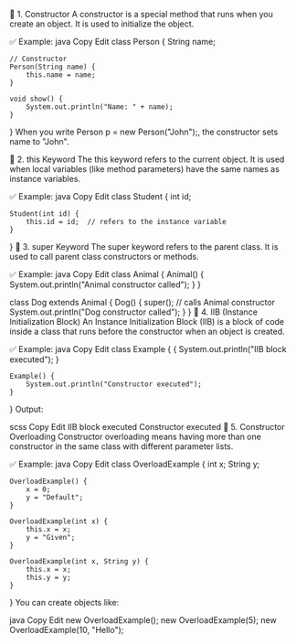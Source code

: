 🔹 1. Constructor
A constructor is a special method that runs when you create an object. It is used to initialize the object.

✅ Example:
java
Copy
Edit
class Person {
    String name;

    // Constructor
    Person(String name) {
        this.name = name;
    }

    void show() {
        System.out.println("Name: " + name);
    }
}
When you write Person p = new Person("John");, the constructor sets name to "John".

🔹 2. this Keyword
The this keyword refers to the current object. It is used when local variables (like method parameters) have the same names as instance variables.

✅ Example:
java
Copy
Edit
class Student {
    int id;

    Student(int id) {
        this.id = id;  // refers to the instance variable
    }
}
🔹 3. super Keyword
The super keyword refers to the parent class. It is used to call parent class constructors or methods.

✅ Example:
java
Copy
Edit
class Animal {
    Animal() {
        System.out.println("Animal constructor called");
    }
}

class Dog extends Animal {
    Dog() {
        super(); // calls Animal constructor
        System.out.println("Dog constructor called");
    }
}
🔹 4. IIB (Instance Initialization Block)
An Instance Initialization Block (IIB) is a block of code inside a class that runs before the constructor when an object is created.

✅ Example:
java
Copy
Edit
class Example {
    {
        System.out.println("IIB block executed");
    }

    Example() {
        System.out.println("Constructor executed");
    }
}
Output:

scss
Copy
Edit
IIB block executed
Constructor executed
🔹 5. Constructor Overloading
Constructor overloading means having more than one constructor in the same class with different parameter lists.

✅ Example:
java
Copy
Edit
class OverloadExample {
    int x;
    String y;

    OverloadExample() {
        x = 0;
        y = "Default";
    }

    OverloadExample(int x) {
        this.x = x;
        y = "Given";
    }

    OverloadExample(int x, String y) {
        this.x = x;
        this.y = y;
    }
}
You can create objects like:

java
Copy
Edit
new OverloadExample();
new OverloadExample(5);
new OverloadExample(10, "Hello");
